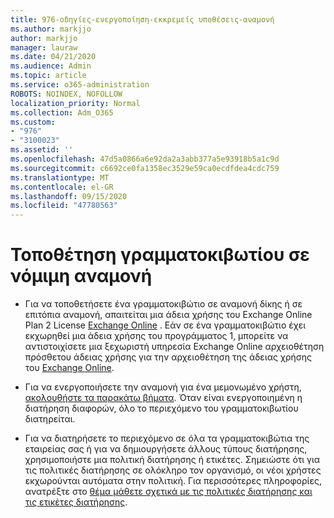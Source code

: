 ```yaml
---
title: 976-οδηγίες-ενεργοποίηση-εκκρεμείς υποθέσεις-αναμονή
ms.author: markjjo
author: markjjo
manager: lauraw
ms.date: 04/21/2020
ms.audience: Admin
ms.topic: article
ms.service: o365-administration
ROBOTS: NOINDEX, NOFOLLOW
localization_priority: Normal
ms.collection: Adm_O365
ms.custom:
- "976"
- "3100023"
ms.assetid: ''
ms.openlocfilehash: 47d5a0866a6e92da2a3abb377a5e93918b5a1c9d
ms.sourcegitcommit: c6692ce0fa1358ec3529e59ca0ecdfdea4cdc759
ms.translationtype: MT
ms.contentlocale: el-GR
ms.lasthandoff: 09/15/2020
ms.locfileid: "47780563"
---
```

# <a name="place-a-mailbox-on-legal-hold"></a>Τοποθέτηση γραμματοκιβωτίου σε νόμιμη αναμονή

- Για να τοποθετήσετε ένα γραμματοκιβώτιο σε αναμονή δίκης ή σε επιτόπια αναμονή, απαιτείται μια άδεια χρήσης του Exchange Online Plan 2 License [Exchange Online](https://docs.microsoft.com/office365/servicedescriptions/office-365-platform-service-description/office-365-plan-options) . Εάν σε ένα γραμματοκιβώτιο έχει εκχωρηθεί μια άδεια χρήσης του προγράμματος 1, μπορείτε να αντιστοιχίσετε μια ξεχωριστή υπηρεσία Exchange Online αρχειοθέτηση πρόσθετου άδειας χρήσης για την αρχειοθέτηση της άδειας χρήσης του [Exchange Online](https://docs.microsoft.com/office365/servicedescriptions/exchange-online-archiving-service-description).

- Για να ενεργοποιήσετε την αναμονή για ένα μεμονωμένο χρήστη, [ακολουθήστε τα παρακάτω βήματα](https://docs.microsoft.com/microsoft-365/compliance/create-a-litigation-hold). Όταν είναι ενεργοποιημένη η διατήρηση διαφορών, όλο το περιεχόμενο του γραμματοκιβωτίου διατηρείται.

- Για να διατηρήσετε το περιεχόμενο σε όλα τα γραμματοκιβώτια της εταιρείας σας ή για να δημιουργήσετε άλλους τύπους διατήρησης, χρησιμοποιήστε μια πολιτική διατήρησης ή ετικέτες. Σημειώστε ότι για τις πολιτικές διατήρησης σε ολόκληρο τον οργανισμό, οι νέοι χρήστες εκχωρούνται αυτόματα στην πολιτική. Για περισσότερες πληροφορίες, ανατρέξτε στο [θέμα μάθετε σχετικά με τις πολιτικές διατήρησης και τις ετικέτες διατήρησης](https://docs.microsoft.com/microsoft-365/compliance/retention-policies#applying-a-retention-policy-to-an-entire-organization-or-specific-locations). 
